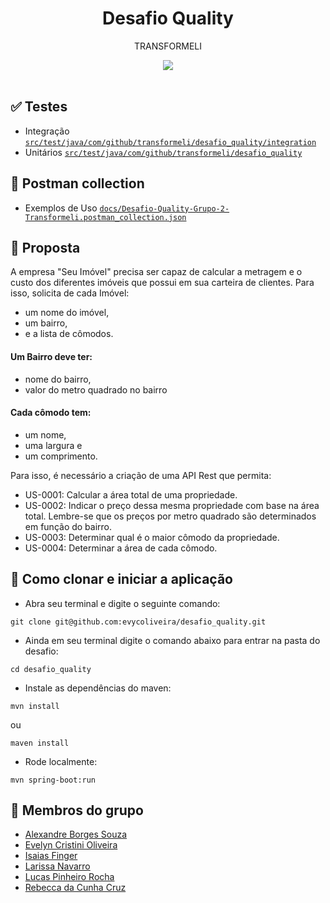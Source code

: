 <h1 align=center> Desafio Quality </h1>
<p align=center> TRANSFORMELI </p>
<div align=center>
<img src="https://github.com/rebecccruz/gif/blob/main/giphy.gif" />
</div>
<br>

## ✅ Testes
* Integração [`src/test/java/com/github/transformeli/desafio_quality/integration`](src/test/java/com/github/transformeli/desafio_quality/integration)
* Unitários [`src/test/java/com/github/transformeli/desafio_quality`](src/test/java/com/github/transformeli/desafio_quality)

## 🚩 Postman collection
* Exemplos de Uso [`docs/Desafio-Quality-Grupo-2-Transformeli.postman_collection.json`](docs/Desafio-Quality-Grupo-2-Transformeli.postman_collection.json)

## 📝 Proposta
A empresa "Seu Imóvel" precisa ser capaz de calcular a metragem e o custo dos
diferentes imóveis que possui em sua carteira de clientes.
Para isso, solicita de cada Imóvel:
- um nome do imóvel,
- um bairro,
- e a lista de cômodos.
#### Um Bairro deve ter:
- nome do bairro,
- valor do metro quadrado no bairro

#### Cada cômodo tem:
- um nome,
- uma largura e
- um comprimento.

Para isso, é necessário a criação de uma API Rest que permita:

* US-0001: Calcular a área total de uma propriedade.
* US-0002: Indicar o preço dessa mesma propriedade com base na área total.
Lembre-se que os preços por metro quadrado são determinados em função do
bairro.
* US-0003: Determinar qual é o maior cômodo da propriedade.
* US-0004: Determinar a área de cada cômodo.

## 🚀 Como clonar e iniciar a aplicação

- Abra seu terminal e digite o seguinte comando:

```
git clone git@github.com:evycoliveira/desafio_quality.git
```

- Ainda em seu terminal digite o comando abaixo para entrar na pasta do desafio:

```
cd desafio_quality
```

- Instale as dependências do maven:

```
mvn install
```

ou
<br>

```
maven install
```

- Rode localmente:

```
mvn spring-boot:run
```

## 👥 Membros do grupo

- <a href="https://github.com/aborgssouzameli">Alexandre Borges Souza</a>
- <a href="https://github.com/evycoliveira">Evelyn Cristini Oliveira</a>
- <a href="https://github.com/isaiasfmeli">Isaias Finger</a>
- <a href="https://github.com/laridevmeli">Larissa Navarro</a>
- <a href="https://github.com/lucaspinheirorocha">Lucas Pinheiro Rocha</a>
- <a href="https://github.com/rebecccruz">Rebecca da Cunha Cruz</a>
